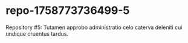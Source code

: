 # repo-1758773736499-5
Repository #5: Tutamen approbo administratio celo caterva deleniti cui undique cruentus tardus.
